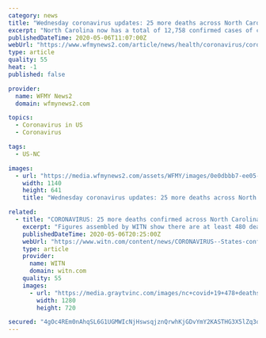```yaml
---
category: news
title: "Wednesday coronavirus updates: 25 more deaths across North Carolina"
excerpt: "North Carolina now has a total of 12,758 confirmed cases of coronavirus - an increase of around 500 cases since Tuesday, according to the NCDHHS. Twenty-five more people died statewide, bringing the death total to 477 statewide."
publishedDateTime: 2020-05-06T11:07:00Z
webUrl: "https://www.wfmynews2.com/article/news/health/coronavirus/coronavirus-updates-north-carolina-governor-cooper-phase-1-reopening-plan-friday-press-conferences-businesses-ncdhhs-cases-latest/83-629fcded-2f34-4eb2-8ee1-a5c6f951e168"
type: article
quality: 55
heat: -1
published: false

provider:
  name: WFMY News2
  domain: wfmynews2.com

topics:
  - Coronavirus in US
  - Coronavirus

tags:
  - US-NC

images:
  - url: "https://media.wfmynews2.com/assets/WFMY/images/0e0dbbb7-ee05-4ce7-9b13-f282e564b8d0/0e0dbbb7-ee05-4ce7-9b13-f282e564b8d0_1140x641.jpg"
    width: 1140
    height: 641
    title: "Wednesday coronavirus updates: 25 more deaths across North Carolina"

related:
  - title: "CORONAVIRUS: 25 more deaths confirmed across North Carolina"
    excerpt: "Figures assembled by WITN show there are at least 480 deaths from the coronavirus. Edgecombe County now says seven residents have died, while there are 133 confirmed cases in the county. Earlier today,"
    publishedDateTime: 2020-05-06T20:25:00Z
    webUrl: "https://www.witn.com/content/news/CORONAVIRUS--States-confirmed-cases-surpass-12000-570207011.html"
    type: article
    provider:
      name: WITN
      domain: witn.com
    quality: 55
    images:
      - url: "https://media.graytvinc.com/images/nc+covid+19+478+deaths+map.jpg"
        width: 1280
        height: 720

secured: "4gOc4REm0nAhqSL6G1UGMWIcNjHswsqjznQrwhKjGDvYmY2KASTHG3X5lZq3qXStYy+ZnYLP51ZS6azwpv2z7OX8tfNQezgZg7b5KTyB1180f7erxU7qsxr+EfHzp4P9hNU4ZbLRWOMt6oKr3k/X6+97MHiVYVrUIcampKyeDq6AbklhWzMKB1/K8sabJ4LVBPavyuqS9KhPZRuL1dencxji+9068xpkdy3mUHVO0bCjbBn9gPlie9xI1s3z5zaJKXIq/aGWW1wvq57WO8jZNwPXr/O1m529jykVkwvUW+ckcfxNHOWYnQ2czsrlgGWk;mVm7ztWOjby9VANPwLKHOw=="
---
```


